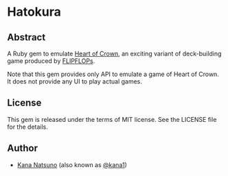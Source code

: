 # Hatokura

## Abstract

A Ruby gem to emulate [Heart of Crown](http://hatokura.flipflops.jp/),
an exciting variant of deck-building game
produced by [FLIPFLOPs](http://flipflops.jp/).

Note that this gem provides only API to emulate a game of Heart of Crown.
It does not provide any UI to play actual games.




## License

This gem is released under the terms of MIT license.
See the LICENSE file for the details.




## Author

* [Kana Natsuno](http://whileimautomaton.net/)
  (also known as [@kana1](http://twitter.com/kana1))




<!-- vim: set expandtab shiftwidth=4 softtabstop=4 textwidth=78 : -->
